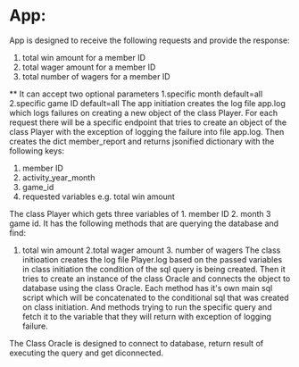 # App:
App is designed to receive the following requests and provide the response:

1. total win amount for a member ID 
2. total wager amount for a member ID
3. total number of wagers for a member ID

** It can accept two optional parameters 1.specific month default=all 2.specific game ID default=all
The app initiation creates the log file app.log which logs failures on creating a new object of the class Player.
For each request there will be a specific endpoint that tries to create an object of the
class Player with the exception of logging the failure into file app.log. Then creates the dict member_report
and returns jsonified dictionary with the following keys:
1. member ID
2. activity_year_month
3. game_id
4. requested variables e.g. total win amount


The class Player which gets three variables of 1. member ID 2. month 3 game id. 
It has the following methods that are querying the database and find:
1. total win amount 2.total wager amount 3. number of wagers
The class initioation creates the log file Player.log based on the passed variables in class
initiation the condition of the sql query is being created. Then it tries to create an instance of
the class Oracle and connects the object to database using the class Oracle.
Each method has it's own main sql script which will be concatenated to the
conditional sql that was created on class initiation. And methods trying to
run the specific query and fetch it to the variable that they will return
with exception of logging failure.

The Class Oracle is designed to connect to database, return result of executing the query and get diconnected.
 